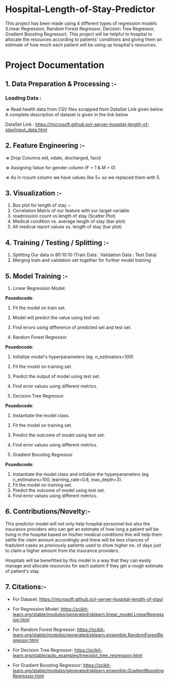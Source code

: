 # Hospital-Length-of-Stay-Predictor
This project has been made using 4 different types of regression models (Linear Regression, Random Forest Regressor, Decision Tree Regressor, Gradient Boosting Regressor).
This project will be helpful to hospital to allocate the resources according to patients' conditions and giving them an estimate of how much each patient will be using up hospital's resources.

# Project Documentation
## 1. Data Preparation & Processing :-
### Loading Data :
**->** Read health data from CSV files scrapped from DataSet Link given below. A complete description of dataset is given in the link below

DataSet Link :
https://microsoft.github.io/r-server-hospital-length-of-stay/input_data.html

## 2. Feature Engineering :-
**->** Drop Columns eid, vdate, discharged, facid

**->** Assigning Value for gender column (F = 1 & M = 0)

**->** As in rcount column we have values like 5+ so we replaced them with 5.

## 3. Visualization :-
1. Box plot for length of stay :-
2. Correlation Matrix of our feature with our target variable
3. readmission count vs length of stay (Scatter Plot)
4. Medical condition vs. average length of stay (bar plot)
5. All medical report values vs. length of stay (bar plot)

## 4. Training / Testing / Splitting :-
1. Splitting Our data in 80:10:10 (Train Data : Validation Data : Test Data)
2. Merging train and validation set together for further model training

## 5. Model Training :-
1. Linear Regression Model:

  **Psuedocode**:
  1. Fit the model on train set.
  2. Model will predict the value using test set.
  3. Find errors using difference of predicted set and test set.
  

2. Random Forest Regressor

  **Psuedocode**:

  1. Initialize model's hyperparameters (eg. n_estimators=100)
  2. Fit the model on training set.
  3. Predict the output of model using test set.
  4. Find error values using different metrics.

3. Decision Tree Regressor

  **Psuedocode**:
  
  1. Instantiate the model class.
  2. Fit the model on training set.
  3. Predict the outcome of model using test set.
  4. Find error values using different metrics.


4. Gradient Boosting Regressor

  **Psuedocode**:
  1. Instantiate the model class and initialize the hyperparameters (eg. n_estimators=100, learning_rate=0.8, max_depth=3).
  2. Fit the model on training set.
  3. Predict the outcome of model using test set.
  4. Find error values using different metrics.


## 6. Contributions/Novelty:-

This predictor model will not only help hospital personnel but also the insurance providers who can get an estimate of how long a patient will be living in the hospital based on his/her medical conditions this will help them settle the claim amount accordingly and there will be less chances of fradulent cases as previously patients used to show higher no. of days just to claim a higher amount from the insurance providers.

Hospitals will be benefitted by this model in a way that they can easily manage and allocate resources for each patient if they get a rough estimate of patient's stay.

## 7. Citations:-


*   For Dataset: https://microsoft.github.io/r-server-hospital-length-of-stay/

*   For Regression Model: https://scikit-learn.org/stable/modules/generated/sklearn.linear_model.LinearRegression.html

* For Random Forest Regressor: https://scikit-learn.org/stable/modules/generated/sklearn.ensemble.RandomForestRegressor.html

* For Decision Tree Regressor: https://scikit-learn.org/stable/auto_examples/tree/plot_tree_regression.html

* For Gradient Boosting Regressor: https://scikit-learn.org/stable/modules/generated/sklearn.ensemble.GradientBoostingRegressor.html




